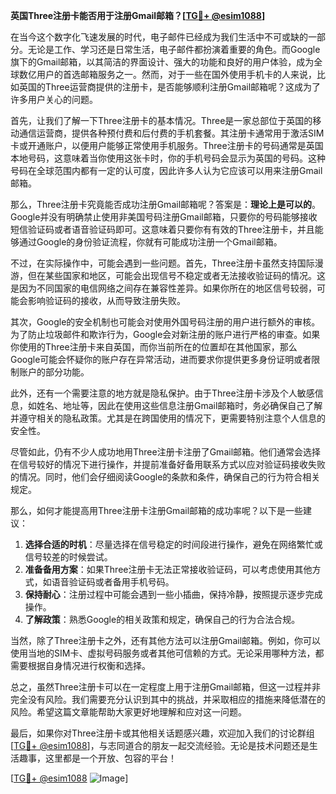 **英国Three注册卡能否用于注册Gmail邮箱？[[TG💪+ @esim1088](https://t.me/s/esim1088)]**

在当今这个数字化飞速发展的时代，电子邮件已经成为我们生活中不可或缺的一部分。无论是工作、学习还是日常生活，电子邮件都扮演着重要的角色。而Google旗下的Gmail邮箱，以其简洁的界面设计、强大的功能和良好的用户体验，成为全球数亿用户的首选邮箱服务之一。然而，对于一些在国外使用手机卡的人来说，比如英国的Three运营商提供的注册卡，是否能够顺利注册Gmail邮箱呢？这成为了许多用户关心的问题。

首先，让我们了解一下Three注册卡的基本情况。Three是一家总部位于英国的移动通信运营商，提供各种预付费和后付费的手机套餐。其注册卡通常用于激活SIM卡或开通账户，以便用户能够正常使用手机服务。Three注册卡的号码通常是英国本地号码，这意味着当你使用这张卡时，你的手机号码会显示为英国的号码。这种号码在全球范围内都有一定的认可度，因此许多人认为它应该可以用来注册Gmail邮箱。

那么，Three注册卡究竟能否成功注册Gmail邮箱呢？答案是：**理论上是可以的**。Google并没有明确禁止使用非美国号码注册Gmail邮箱，只要你的号码能够接收短信验证码或者语音验证码即可。这意味着只要你有有效的Three注册卡，并且能够通过Google的身份验证流程，你就有可能成功注册一个Gmail邮箱。

不过，在实际操作中，可能会遇到一些问题。首先，Three注册卡虽然支持国际漫游，但在某些国家和地区，可能会出现信号不稳定或者无法接收验证码的情况。这是因为不同国家的电信网络之间存在兼容性差异。如果你所在的地区信号较弱，可能会影响验证码的接收，从而导致注册失败。

其次，Google的安全机制也可能会对使用外国号码注册的用户进行额外的审核。为了防止垃圾邮件和欺诈行为，Google会对新注册的账户进行严格的审查。如果你使用的Three注册卡来自英国，而你当前所在的位置却在其他国家，那么Google可能会怀疑你的账户存在异常活动，进而要求你提供更多身份证明或者限制账户的部分功能。

此外，还有一个需要注意的地方就是隐私保护。由于Three注册卡涉及个人敏感信息，如姓名、地址等，因此在使用这些信息注册Gmail邮箱时，务必确保自己了解并遵守相关的隐私政策。尤其是在跨国使用的情况下，更需要特别注意个人信息的安全性。

尽管如此，仍有不少人成功地用Three注册卡注册了Gmail邮箱。他们通常会选择在信号较好的情况下进行操作，并提前准备好备用联系方式以应对验证码接收失败的情况。同时，他们会仔细阅读Google的条款和条件，确保自己的行为符合相关规定。

那么，如何才能提高用Three注册卡注册Gmail邮箱的成功率呢？以下是一些建议：

1. **选择合适的时机**：尽量选择在信号稳定的时间段进行操作，避免在网络繁忙或信号较差的时候尝试。
2. **准备备用方案**：如果Three注册卡无法正常接收验证码，可以考虑使用其他方式，如语音验证码或者备用手机号码。
3. **保持耐心**：注册过程中可能会遇到一些小插曲，保持冷静，按照提示逐步完成操作。
4. **了解政策**：熟悉Google的相关政策和规定，确保自己的行为合法合规。

当然，除了Three注册卡之外，还有其他方法可以注册Gmail邮箱。例如，你可以使用当地的SIM卡、虚拟号码服务或者其他可信赖的方式。无论采用哪种方法，都需要根据自身情况进行权衡和选择。

总之，虽然Three注册卡可以在一定程度上用于注册Gmail邮箱，但这一过程并非完全没有风险。我们需要充分认识到其中的挑战，并采取相应的措施来降低潜在的风险。希望这篇文章能帮助大家更好地理解和应对这一问题。

最后，如果你对Three注册卡或其他相关话题感兴趣，欢迎加入我们的讨论群组[[TG💪+ @esim1088](https://t.me/s/esim1088)]，与志同道合的朋友一起交流经验。无论是技术问题还是生活趣事，这里都是一个开放、包容的平台！

[[TG💪+ @esim1088](https://t.me/s/esim1088) ![Image](https://i.postimg.cc/4NQfJmqS/Snipaste-2025-05-13-00-14-12.png)]